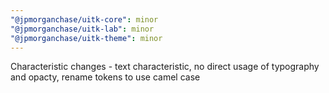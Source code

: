 ```yaml
---
"@jpmorganchase/uitk-core": minor
"@jpmorganchase/uitk-lab": minor
"@jpmorganchase/uitk-theme": minor
---
```


Characteristic changes - text characteristic, no direct usage of typography and opacty, rename tokens to use camel case
